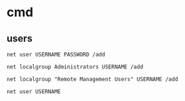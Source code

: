 # cmd

## users

```
net user USERNAME PASSWORD /add
```

```
net localgroup Administrators USERNAME /add
```

```
net localgroup "Remote Management Users" USERNAME /add
```

```
net user USERNAME
```



